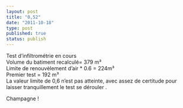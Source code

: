 ```yaml
---
layout: post
title: "0,52"
date: "2011-10-18"
type: post
published: true
status: publish
---
```


Test d’infiltrométrie en cours  
Volume du batiment recalculé= 379 m³  
Limite de renouvèlement d’air \* 0.6 = 224m³  
Premier test = 192 m³  
La valeur limite de 0,6 n’est pas atteinte, avec assez de certitude pour laisser tranquillement le test se dérouler .

Champagne !
